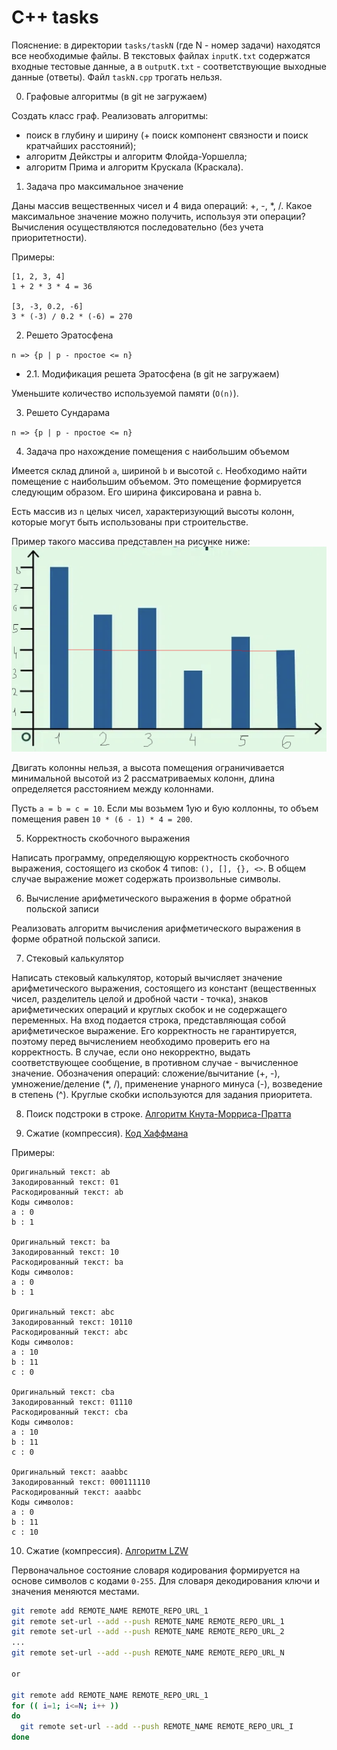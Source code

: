 # C++ tasks

Пояснение: в директории `tasks/taskN` (где N - номер задачи) находятся все необходимые файлы. В текстовых файлах `inputK.txt` содержатся входные тестовые данные, а в `outputK.txt` - соответствующие выходные данные (ответы). Файл `taskN.cpp` трогать нельзя.

0. Графовые алгоритмы (в git не загружаем)

Создать класс граф. Реализовать алгоритмы:

* поиск в глубину и ширину (+ поиск компонент связности и поиск кратчайших расстояний);
* алгоритм Дейкстры и алгоритм Флойда-Уоршелла;
* алгоритм Прима и алгоритм Крускала (Краскала).

1. Задача про максимальное значение

Даны массив вещественных чисел и 4 вида операций: +, -, *, /.
Какое максимальное значение можно получить, используя эти операции? Вычисления осуществляются последовательно (без учета приоритетности).

Примеры:

```
[1, 2, 3, 4]
1 + 2 * 3 * 4 = 36

[3, -3, 0.2, -6]
3 * (-3) / 0.2 * (-6) = 270
```

2. Решето Эратосфена

`n => {p | p - простое <= n}`

* 2.1. Модификация решета Эратосфена (в git не загружаем)

Уменьшите количество используемой памяти (`O(n)`).

3. Решето Сундарама

`n => {p | p - простое <= n}`

4. Задача про нахождение помещения с наибольшим объемом

Имеется склад длиной `a`, шириной `b` и высотой `c`.
Необходимо найти помещение с наибольшим объемом. Это помещение формируется следующим образом.
Его ширина фиксирована и равна `b`.

Есть массив из `n` целых чисел, характеризующий высоты колонн,
которые могут быть использованы при строительстве.

Пример такого массива представлен на рисунке ниже:
![Массив колонн](./assets/bars.png)

Двигать колонны нельзя, а высота помещения ограничивается минимальной высотой из 2 рассматриваемых колонн, длина определяется расстоянием между колоннами.

Пусть `a = b = c = 10`. Если мы возьмем 1ую и 6ую коллонны, то объем помещения равен `10 * (6 - 1) * 4 = 200`.

5. Корректность скобочного выражения

Написать программу, определяющую корректность скобочного выражения, состоящего из скобок 4 типов: `(), [], {}, <>`. В общем случае выражение может содержать произвольные символы.

6. Вычисление арифметического выражения в форме обратной польской записи

Реализовать алгоритм вычисления арифметического выражения в форме обратной польской записи.

7. Стековый калькулятор

Написать стековый калькулятор, который вычисляет значение арифметического выражения, состоящего из констант (вещественных чисел, разделитель целой и дробной части - точка), знаков арифметических операций и круглых скобок и не содержащего переменных. На вход подается строка, представляющая собой арифметическое выражение. Его корректность не гарантируется, поэтому перед вычислением необходимо проверить его на корректность. В случае, если оно некорректно, выдать соответствующее сообщение, в противном случае - вычисленное значение. Обозначения операций: сложение/вычитание (+, -), умножение/деление (*, /), применение унарного минуса (-), возведение в степень (^). Круглые скобки используются для задания приоритета.

8. Поиск подстроки в строке. [Алгоритм Кнута-Морриса-Пратта](https://neerc.ifmo.ru/wiki/index.php?title=%D0%90%D0%BB%D0%B3%D0%BE%D1%80%D0%B8%D1%82%D0%BC_%D0%9A%D0%BD%D1%83%D1%82%D0%B0-%D0%9C%D0%BE%D1%80%D1%80%D0%B8%D1%81%D0%B0-%D0%9F%D1%80%D0%B0%D1%82%D1%82%D0%B0)

9. Сжатие (компрессия). [Код Хаффмана](https://neerc.ifmo.ru/wiki/index.php?title=%D0%90%D0%BB%D0%B3%D0%BE%D1%80%D0%B8%D1%82%D0%BC_%D0%A5%D0%B0%D1%84%D1%84%D0%BC%D0%B0%D0%BD%D0%B0)

Примеры:

```
Оригинальный текст: ab
Закодированный текст: 01
Раскодированный текст: ab
Коды символов:
a : 0
b : 1

Оригинальный текст: ba
Закодированный текст: 10
Раскодированный текст: ba
Коды символов:
a : 0
b : 1

Оригинальный текст: abc
Закодированный текст: 10110
Раскодированный текст: abc
Коды символов:
a : 10
b : 11
c : 0

Оригинальный текст: cba
Закодированный текст: 01110
Раскодированный текст: cba
Коды символов:
a : 10
b : 11
c : 0

Оригинальный текст: aaabbc
Закодированный текст: 000111110
Раскодированный текст: aaabbc
Коды символов:
a : 0
b : 11
c : 10
```

10. Сжатие (компрессия). [Алгоритм LZW](https://neerc.ifmo.ru/wiki/index.php?title=%D0%90%D0%BB%D0%B3%D0%BE%D1%80%D0%B8%D1%82%D0%BC_LZW)

Первоначальное состояние словаря кодирования формируется на основе символов с кодами `0-255`.
Для словаря декодирования ключи и значения меняются местами.


```bash
git remote add REMOTE_NAME REMOTE_REPO_URL_1
git remote set-url --add --push REMOTE_NAME REMOTE_REPO_URL_1
git remote set-url --add --push REMOTE_NAME REMOTE_REPO_URL_2
...
git remote set-url --add --push REMOTE_NAME REMOTE_REPO_URL_N

or

git remote add REMOTE_NAME REMOTE_REPO_URL_1
for (( i=1; i<=N; i++ ))
do
  git remote set-url --add --push REMOTE_NAME REMOTE_REPO_URL_I
done
```
